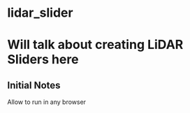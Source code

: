 # lidar_slider

Will talk about creating LiDAR Sliders here
===========================================

Initial Notes
-------------

Allow to run in any browser
